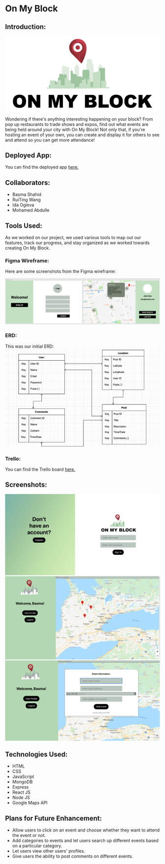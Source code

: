 # On My Block

## Introduction:
<img src="readme-images/onmyblock-logo.png">

Wondering if there's anything interesting happening on your block? From pop up restaurants to trade shows and expos, find out what events are being held around your city with On My Block! Not only that, if you're hosting an event of your own, you can create and display it for others to see and attend so you can get more attendance!

## Deployed App:
You can find the deployed app [here.](https://onmyblockrtw.herokuapp.com/)

## Collaborators:
- Basma Shahid
- RuiTing Wang
- Ida Ogieva
- Mohamed Abdulle

## Tools Used:
As we worked on our project, we used various tools to map out our features, track our progress, and stay organized as we worked towards creating On My Block.

### Figma Wireframe:
Here are some screenshots from the Figma wireframe:

<img src="readme-images/wireframe.png">

### ERD:
This was our initial ERD: 
<img src="readme-images/erd.png">

### Trello:
You can find the Trello board [here.](https://trello.com/b/uxz9MIqA/on-my-block)

## Screenshots:
<img src="readme-images/screen1.png">
<img src="readme-images/screen2.png">
<img src="readme-images/screen3.png">

## Technologies Used:
- HTML
- CSS
- JavaScript
- MongoDB
- Express
- React JS
- Node JS
- Google Maps API

## Plans for Future Enhancement:
* Allow users to click on an event and choose whether they want to attend the event or not.
* Add categories to events and let users search up different events based on a particular category.
* Let users view other users' profiles.
* Give users the ability to post comments on different events.
